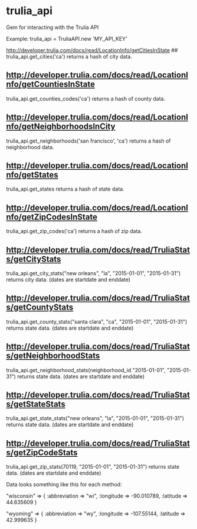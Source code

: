 # trulia_api
Gem for interacting with the Trulia API

Example:
trulia_api = TruliaAPI.new 'MY_API_KEY'

http://developer.trulia.com/docs/read/LocationInfo/getCitiesInState ##
trulia_api.get_cities('ca') returns a hash of city data.

## http://developer.trulia.com/docs/read/LocationInfo/getCountiesInState ##
trulia_api.get_counties_codes('ca') returns a hash of county data.

## http://developer.trulia.com/docs/read/LocationInfo/getNeighborhoodsInCity ##
trulia_api.get_neighborhoods('san francisco', 'ca') returns a hash of neighborhood data.

## http://developer.trulia.com/docs/read/LocationInfo/getStates ##
trulia_api.get_states returns a hash of state data.

## http://developer.trulia.com/docs/read/LocationInfo/getZipCodesInState ##
trulia_api.get_zip_codes('ca') returns a hash of zip data.

## http://developer.trulia.com/docs/read/TruliaStats/getCityStats ##
trulia_api.get_city_stats("new orleans", "la", "2015-01-01", "2015-01-31") returns city data. (dates are startdate and enddate)

## http://developer.trulia.com/docs/read/TruliaStats/getCountyStats ##
trulia_api.get_county_stats("santa clara", "ca", "2015-01-01", "2015-01-31") returns state data. (dates are startdate and enddate)

## http://developer.trulia.com/docs/read/TruliaStats/getNeighborhoodStats ##
trulia_api.get_neighborhood_stats(neighborhood_id "2015-01-01", "2015-01-31") returns state data. (dates are startdate and enddate)

## http://developer.trulia.com/docs/read/TruliaStats/getStateStats ##
trulia_api.get_state_stats("new orleans", "la", "2015-01-01", "2015-01-31") returns state data. (dates are startdate and enddate)

## http://developer.trulia.com/docs/read/TruliaStats/getZipCodeStats ##
trulia_api.get_zip_stats(70119, "2015-01-01", "2015-01-31") returns state data. (dates are startdate and enddate)

Data looks something like this for each method:

"wisconsin" => {
  :abbreviation => "wi",
  :longitude => -90.010789,
  :latitude => 44.635609
}

"wyoming" => {
  :abbreviation => "wy",
  :longitude => -107.55144,
  :latitude => 42.999635
}
